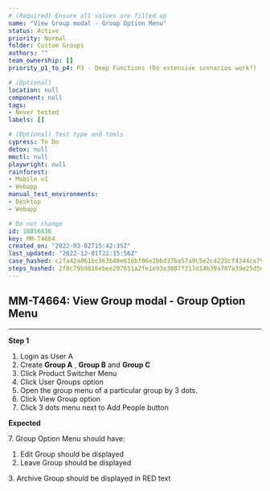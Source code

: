 ```yaml
---
# (Required) Ensure all values are filled up
name: "View Group modal - Group Option Menu"
status: Active
priority: Normal
folder: Custom Groups
authors: ""
team_ownership: []
priority_p1_to_p4: P3 - Deep Functions (Do extensive scenarios work?)

# (Optional)
location: null
component: null
tags: 
- Never tested
labels: []

# (Optional) Test type and tools
cypress: To Do
detox: null
mmctl: null
playwright: null
rainforest: 
- Mobile v1
- Webapp
manual_test_environments: 
- Desktop
- Webapp

# Do not change
id: 18856636
key: MM-T4664
created_on: "2022-03-02T15:42:35Z"
last_updated: "2022-12-01T21:15:56Z"
case_hashed: c2fa42a061bc363b48e616bf06e2bbd37ba57a9c5e2c4225cf4344ce7944253b9cc47e7e9272fbec03e972043551912a
steps_hashed: 2f8c79b9816ebee207651a2fe1e93e3087f217d14b39a707a39e25d5e1fe9262b3ab2f8d5514d2dcbe127513355f988d
---
```


<!-- (Auto-generated) Based on frontmatter's "key" and "name" -->

## MM-T4664: View Group modal - Group Option Menu

---

**Step 1**

1. Login as User A
2. Create **Group A** , **Group B** and **Group C**
3. Click Product Switcher Menu
4. Click User Groups option
5. Open the group menu of a particular group by 3 dots.
6. Click View Group option
7. Click 3 dots menu next to Add People button

**Expected**

7\. Group Option Menu should have:

1. Edit Group should be displayed
2. Leave Group should be displayed

3\. Archive Group should be displayed in RED text
